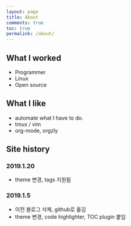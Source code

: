 ```yaml
---
layout: page
title: About
comments: true
toc: true
permalink: /about/
---
```


## What I worked
* Programmer
* Linux
* Open source

## What I like
* automate what I have to do.
* tmux / vim
* org-mode, orgzly

## Site history

### 2019.1.20
- theme 변경, tags 지원됨

### 2019.1.5
 
- 이전 블로그 삭제, github로 옮김
- theme 변경, code highlighter, TOC plugin 붙임
